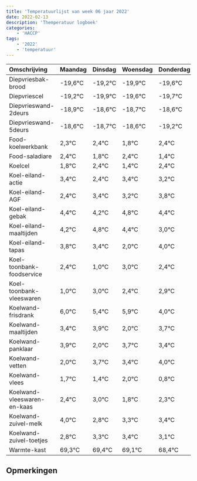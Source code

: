 ```yaml
---
title: 'Temperatuurlijst van week 06 jaar 2022'
date: 2022-02-13
description: 'Themperatuur logboek'
categories:
    - 'HACCP'
tags:
    - '2022'
    - 'temperatuur'
---
```

|Omschrijving|Maandag|Dinsdag|Woensdag|Donderdag|Vrijdag|Zaterdag|Zondag|
|:---|:---|:---|:---|:---|:---|:---|:---|
|Diepvriesbak-brood|-19,6°C|-19,2°C|-19,9°C|-19,6°C|-19,7°C|-19,6°C|-20,2°C|
|Diepvriescel|-19,2°C|-19,9°C|-19,6°C|-19,7°C|-19,6°C|-20,2°C|-19,6°C|
|Diepvrieswand-2deurs|-18,9°C|-18,6°C|-18,7°C|-18,6°C|-19,2°C|-18,6°C|-19,6°C|
|Diepvrieswand-5deurs|-18,6°C|-18,7°C|-18,6°C|-19,2°C|-18,6°C|-19,6°C|-18,6°C|
|Food-koelwerkbank|2,3°C|2,4°C|1,8°C|2,4°C|1,4°C|2,4°C|2,2°C|
|Food-saladiare|2,4°C|1,8°C|2,4°C|1,4°C|2,4°C|2,2°C|2,8°C|
|Koelcel|1,8°C|2,4°C|1,4°C|2,4°C|2,2°C|2,8°C|2,4°C|
|Koel-eiland-actie|3,4°C|2,4°C|3,4°C|3,2°C|3,8°C|3,4°C|2,0°C|
|Koel-eiland-AGF|2,4°C|3,4°C|3,2°C|3,8°C|3,4°C|2,0°C|4,0°C|
|Koel-eiland-gebak|4,4°C|4,2°C|4,8°C|4,4°C|3,0°C|5,0°C|4,4°C|
|Koel-eiland-maaltijden|4,2°C|4,8°C|4,4°C|3,0°C|5,0°C|4,4°C|4,9°C|
|Koel-eiland-tapas|3,8°C|3,4°C|2,0°C|4,0°C|3,4°C|3,9°C|2,0°C|
|Koel-toonbank-foodservice|2,4°C|1,0°C|3,0°C|2,4°C|2,9°C|1,0°C|2,7°C|
|Koel-toonbank-vleeswaren|1,0°C|3,0°C|2,4°C|2,9°C|1,0°C|2,7°C|2,4°C|
|Koelwand-frisdrank|6,0°C|5,4°C|5,9°C|4,0°C|5,7°C|5,4°C|6,0°C|
|Koelwand-maaltijden|3,4°C|3,9°C|2,0°C|3,7°C|3,4°C|4,0°C|2,8°C|
|Koelwand-panklaar|3,9°C|2,0°C|3,7°C|3,4°C|4,0°C|2,8°C|3,3°C|
|Koelwand-vetten|2,0°C|3,7°C|3,4°C|4,0°C|2,8°C|3,3°C|3,4°C|
|Koelwand-vlees|1,7°C|1,4°C|2,0°C|0,8°C|1,3°C|1,4°C|1,1°C|
|Koelwand-vleeswaren-en-kaas|2,4°C|3,0°C|1,8°C|2,3°C|2,4°C|2,1°C|1,4°C|
|Koelwand-zuivel-melk|4,0°C|2,8°C|3,3°C|3,4°C|3,1°C|2,4°C|3,4°C|
|Koelwand-zuivel-toetjes|2,8°C|3,3°C|3,4°C|3,1°C|2,4°C|3,4°C|3,4°C|
|Warmte-kast|69,3°C|69,4°C|69,1°C|68,4°C|69,4°C|69,4°C|69,7°C|

## Opmerkingen



